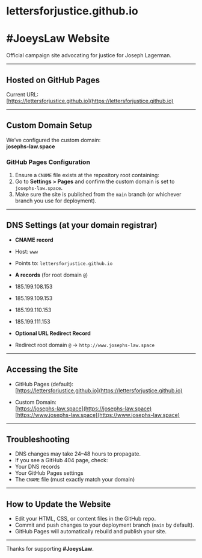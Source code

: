 # lettersforjustice.github.io
# #JoeysLaw Website

Official campaign site advocating for justice for Joseph Lagerman.

---

## Hosted on GitHub Pages

Current URL:  
[https://lettersforjustice.github.io](https://lettersforjustice.github.io)

---

## Custom Domain Setup

We’ve configured the custom domain:  
**josephs-law.space**

### GitHub Pages Configuration

1. Ensure a `CNAME` file exists at the repository root containing:
2. Go to **Settings > Pages** and confirm the custom domain is set to `josephs-law.space`.
3. Make sure the site is published from the `main` branch (or whichever branch you use for deployment).

---

## DNS Settings (at your domain registrar)

- **CNAME record**  
- Host: `www`  
- Points to: `lettersforjustice.github.io`

- **A records** (for root domain `@`)  
- 185.199.108.153  
- 185.199.109.153  
- 185.199.110.153  
- 185.199.111.153

- **Optional URL Redirect Record**  
- Redirect root domain `@` → `http://www.josephs-law.space`

---

## Accessing the Site

- GitHub Pages (default):  
[https://lettersforjustice.github.io](https://lettersforjustice.github.io)

- Custom Domain:  
[https://josephs-law.space](https://josephs-law.space)  
[https://www.josephs-law.space](https://www.josephs-law.space)

---

## Troubleshooting

- DNS changes may take 24–48 hours to propagate.
- If you see a GitHub 404 page, check:
- Your DNS records
- Your GitHub Pages settings
- The `CNAME` file (must exactly match your domain)

---

## How to Update the Website

- Edit your HTML, CSS, or content files in the GitHub repo.
- Commit and push changes to your deployment branch (`main` by default).
- GitHub Pages will automatically rebuild and publish your site.

---

Thanks for supporting **#JoeysLaw**.

